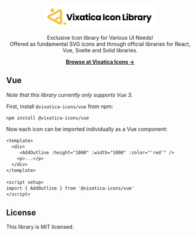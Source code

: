 <p align="center">
  <a href="https://vixaticaicons.vercel.app/" target="_blank">
    <img src="https://raw.githubusercontent.com/njirolu/vixatica-icons/main/static/img/logo.svg" alt="Vixaticaicons" width="300">
  </a>
</p>

<p align="center">
  Exclusive Icon library for Various UI Needs! <br>Offered as fundamental SVG icons and through official libraries for React, Vue, Svelte and Solid libraries.
<p>

<p align="center">
  <a href="https://vixaticaicons.vercel.app/"><strong>Browse at Vixatica Icons &rarr;</strong></a>
</p>

## Vue

_Note that this library currently only supports Vue 3._

First, install `@vixatica-icons/vue` from npm:

```sh
npm install @vixatica-icons/vue
```

Now each icon can be imported individually as a Vue component:

```vue
<template>
  <div>
     <AddOutline :height="1000" :width="1000" :color="'red'" />
    <p>...</p>
  </div>
</template>

<script setup>
import { AddOutline } from '@vixatica-icons/vue'
</script>
```

## License

This library is MIT licensed.
